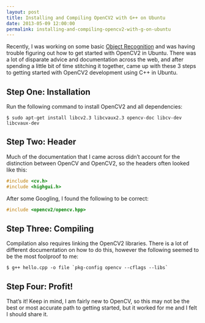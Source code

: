 ```yaml
---
layout: post
title: Installing and Compiling OpenCV2 with G++ on Ubuntu
date: 2013-05-09 12:00:00
permalink: installing-and-compiling-opencv2-with-g-on-ubuntu
---
```

Recently, I was working on some basic [Object Recognition](https://en.wikipedia.org/wiki/Object_recognition) and was having trouble figuring out how to get started with OpenCV2 in Ubuntu. There was a lot of disparate advice and documentation across the web, and after spending a little bit of time stitching it together, came up with these 3 steps to getting started with OpenCV2 development using C++ in Ubuntu.

## Step One: Installation

Run the following command to install OpenCV2 and all dependencies:

```
$ sudo apt-get install libcv2.3 libcvaux2.3 opencv-doc libcv-dev libcvaux-dev
```

## Step Two: Header

Much of the documentation that I came across didn’t account for the distinction between OpenCV and OpenCV2, so the headers often looked like this:

```c
#include <cv.h>
#include <highgui.h>
```

After some Googling, I found the following to be correct:

```c
#include <opencv2/opencv.hpp>
```

## Step Three: Compiling

Compilation also requires linking the OpenCV2 libraries. There is a lot of different documentation on how to do this, however the following seemed to be the most foolproof to me:

```
$ g++ hello.cpp -o file `pkg-config opencv --cflags --libs`
```

## Step Four: Profit!

That’s it! Keep in mind, I am fairly new to OpenCV, so this may not be the best or most accurate path to getting started, but it worked for me and I felt I should share it.